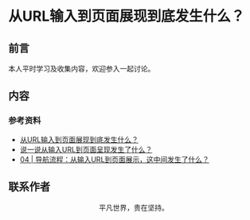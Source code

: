 # 从URL输入到页面展现到底发生什么？

## 前言

本人平时学习及收集内容，欢迎参入一起讨论。

## 内容

### 参考资料

- [从URL输入到页面展现到底发生什么？](https://github.com/ljianshu/Blog/issues/24)
- [说一说从输入URL到页面呈现发生了什么？](https://juejin.im/post/5df5bcea6fb9a016091def69#heading-24)
- [04 | 导航流程：从输入URL到页面展示，这中间发生了什么？](https://time.geekbang.org/column/article/117637)

## 联系作者

<div align="center">
    <p>
        平凡世界，贵在坚持。
    </p>
    <img :src="$withBase('/about/contact.png')" />
</div>